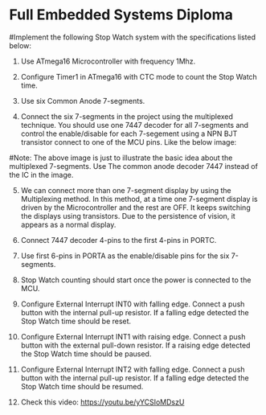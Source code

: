 # Full Embedded Systems Diploma
 
#Implement the following Stop Watch system with the specifications listed below:

1. Use ATmega16 Microcontroller with frequency 1Mhz.

2. Configure Timer1 in ATmega16 with CTC mode to count the Stop Watch time.

3. Use six Common Anode 7-segments.

4. Connect the six 7-segments in the project using the multiplexed technique. You should use one 7447 decoder for all 7-segments and control the enable/disable for each 7-segement using a NPN BJT transistor connect to one of the MCU pins. Like the below image:

#Note:
The above image is just to illustrate the basic idea about the multiplexed 7-segments. Use The common anode decoder 7447 instead of the IC in the image.

5. We can connect more than one 7-segment display by using the Multiplexing method. In this method, at a time one 7-segment display is driven by the Microcontroller and the rest are OFF. It keeps switching the displays using transistors. Due to the persistence of vision, it appears as a normal display.

6. Connect 7447 decoder 4-pins to the first 4-pins in PORTC.

7. Use first 6-pins in PORTA as the enable/disable pins for the six 7-segments.

8. Stop Watch counting should start once the power is connected to the MCU.

9. Configure External Interrupt INT0 with falling edge. Connect a push button with the internal pull-up resistor. If a falling edge detected the Stop Watch time should be reset.

10. Configure External Interrupt INT1 with raising edge. Connect a push button with the external pull-down resistor. If a raising edge detected the Stop Watch time should be paused.

11. Configure External Interrupt INT2 with falling edge. Connect a push button with the internal pull-up resistor. If a falling edge detected the Stop Watch time should be resumed.

12. Check this video: https://youtu.be/yYCSIoMDszU

